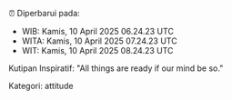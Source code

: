 ⏰ Diperbarui pada:
- WIB: Kamis, 10 April 2025 06.24.23 UTC
- WITA: Kamis, 10 April 2025 07.24.23 UTC
- WIT: Kamis, 10 April 2025 08.24.23 UTC

Kutipan Inspiratif:
"All things are ready if our mind be so."


Kategori: attitude


